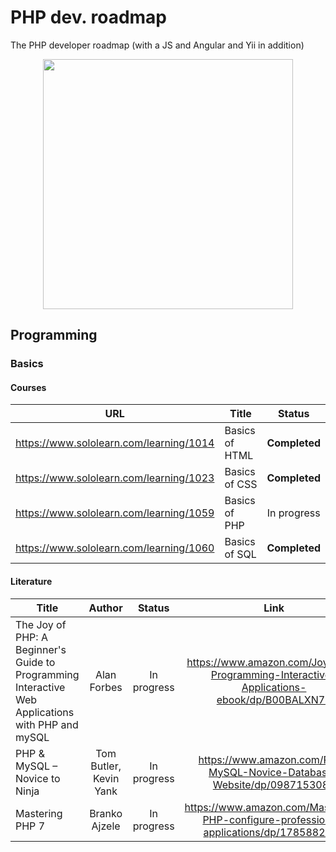 # PHP dev. roadmap
The PHP developer roadmap (with a JS and Angular and Yii in addition)


<p align="center"> 
<img src="https://i.ibb.co/WGL20ZX/st-small-507x507-pad-600x600-f8f8f8.jpg" width="400">
</p>

## Programming
### Basics
#### Courses
| URL | Title | Status |
| :---: | --- | :---: |
| https://www.sololearn.com/learning/1014 | Basics of HTML | **Completed** |
| https://www.sololearn.com/learning/1023 | Basics of CSS | **Completed** |
| https://www.sololearn.com/learning/1059 | Basics of PHP | In progress |
| https://www.sololearn.com/learning/1060 | Basics of SQL | **Completed** |
#### Literature
| Title | Author | Status | Link |
| --- | :---: | :---: | :---: |
| The Joy of PHP: A Beginner's Guide to Programming Interactive Web Applications with PHP and mySQL | Alan Forbes | In progress | https://www.amazon.com/Joy-PHP-Programming-Interactive-Applications-ebook/dp/B00BALXN70 |
| PHP & MySQL – Novice to Ninja | Tom Butler, Kevin Yank | In progress | https://www.amazon.com/PHP-MySQL-Novice-Database-Website/dp/0987153080 |
| Mastering PHP 7 | Branko Ajzele | In progress | https://www.amazon.com/Mastering-PHP-configure-professional-applications/dp/1785882813 |
